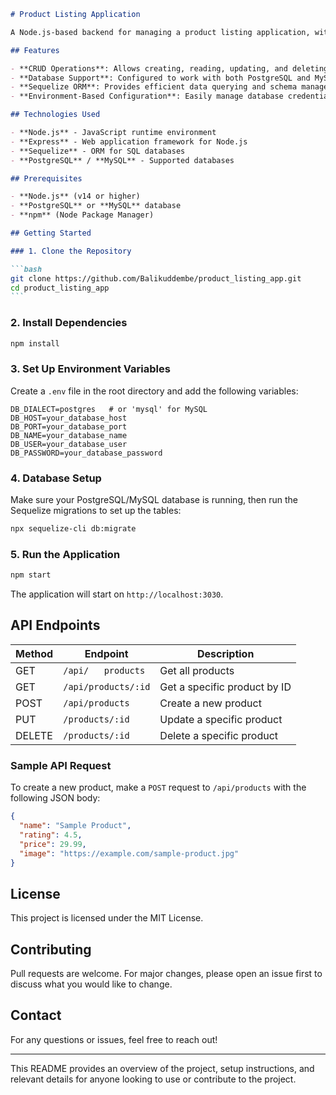 ````markdown
# Product Listing Application

A Node.js-based backend for managing a product listing application, with full CRUD (Create, Read, Update, Delete) functionality. The application uses Sequelize as the ORM to enable compatibility with both PostgreSQL and MySQL databases.Continued to use neon postgres database as a cloud database and aiven mysql database as a cloud database.

## Features

- **CRUD Operations**: Allows creating, reading, updating, and deleting products.
- **Database Support**: Configured to work with both PostgreSQL and MySQL, enabling flexibility based on deployment needs.
- **Sequelize ORM**: Provides efficient data querying and schema management.
- **Environment-Based Configuration**: Easily manage database credentials and other environment-specific settings.

## Technologies Used

- **Node.js** - JavaScript runtime environment
- **Express** - Web application framework for Node.js
- **Sequelize** - ORM for SQL databases
- **PostgreSQL** / **MySQL** - Supported databases

## Prerequisites

- **Node.js** (v14 or higher)
- **PostgreSQL** or **MySQL** database
- **npm** (Node Package Manager)

## Getting Started

### 1. Clone the Repository

```bash
git clone https://github.com/Balikuddembe/product_listing_app.git
cd product_listing_app
```
````

### 2. Install Dependencies

```bash
npm install
```

### 3. Set Up Environment Variables

Create a `.env` file in the root directory and add the following variables:

```plaintext
DB_DIALECT=postgres   # or 'mysql' for MySQL
DB_HOST=your_database_host
DB_PORT=your_database_port
DB_NAME=your_database_name
DB_USER=your_database_user
DB_PASSWORD=your_database_password
```

### 4. Database Setup

Make sure your PostgreSQL/MySQL database is running, then run the Sequelize migrations to set up the tables:

```bash
npx sequelize-cli db:migrate
```

### 5. Run the Application

```bash
npm start
```

The application will start on `http://localhost:3030`.

## API Endpoints

| Method | Endpoint            | Description                  |
| ------ | ------------------- | ---------------------------- |
| GET    | `/api/   products`  | Get all products             |
| GET    | `/api/products/:id` | Get a specific product by ID |
| POST   | `/api/products`     | Create a new product         |
| PUT    | `/products/:id`     | Update a specific product    |
| DELETE | `/products/:id`     | Delete a specific product    |

### Sample API Request

To create a new product, make a `POST` request to `/api/products` with the following JSON body:

```json
{
  "name": "Sample Product",
  "rating": 4.5,
  "price": 29.99,
  "image": "https://example.com/sample-product.jpg"
}
```

## License

This project is licensed under the MIT License.

## Contributing

Pull requests are welcome. For major changes, please open an issue first to discuss what you would like to change.

## Contact

For any questions or issues, feel free to reach out!

---

This README provides an overview of the project, setup instructions, and relevant details for anyone looking to use or contribute to the project.
